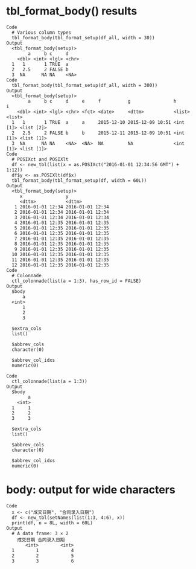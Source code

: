 # tbl_format_body() results

    Code
      # Various column types
      tbl_format_body(tbl_format_setup(df_all, width = 30))
    Output
      <tbl_format_body(setup)>
            a     b c     d    
        <dbl> <int> <lgl> <chr>
      1   1       1 TRUE  a    
      2   2.5     2 FALSE b    
      3  NA      NA NA    <NA> 
    Code
      tbl_format_body(tbl_format_setup(df_all, width = 300))
    Output
      <tbl_format_body(setup)>
            a     b c     d     e     f          g                h         i         
        <dbl> <int> <lgl> <chr> <fct> <date>     <dttm>           <list>    <list>    
      1   1       1 TRUE  a     a     2015-12-10 2015-12-09 10:51 <int [1]> <list [2]>
      2   2.5     2 FALSE b     b     2015-12-11 2015-12-09 10:51 <int [1]> <list [1]>
      3  NA      NA NA    <NA>  <NA>  NA         NA               <int [1]> <list [1]>
    Code
      # POSIXct and POSIXlt
      df <- new_tbl(list(x = as.POSIXct("2016-01-01 12:34:56 GMT") + 1:12))
      df$y <- as.POSIXlt(df$x)
      tbl_format_body(tbl_format_setup(df, width = 60L))
    Output
      <tbl_format_body(setup)>
         x                y               
         <dttm>           <dttm>          
       1 2016-01-01 12:34 2016-01-01 12:34
       2 2016-01-01 12:34 2016-01-01 12:34
       3 2016-01-01 12:34 2016-01-01 12:34
       4 2016-01-01 12:35 2016-01-01 12:35
       5 2016-01-01 12:35 2016-01-01 12:35
       6 2016-01-01 12:35 2016-01-01 12:35
       7 2016-01-01 12:35 2016-01-01 12:35
       8 2016-01-01 12:35 2016-01-01 12:35
       9 2016-01-01 12:35 2016-01-01 12:35
      10 2016-01-01 12:35 2016-01-01 12:35
      11 2016-01-01 12:35 2016-01-01 12:35
      12 2016-01-01 12:35 2016-01-01 12:35
    Code
      # Colonnade
      ctl_colonnade(list(a = 1:3), has_row_id = FALSE)
    Output
      $body
          a
      <int>
          1
          2
          3
      
      $extra_cols
      list()
      
      $abbrev_cols
      character(0)
      
      $abbrev_col_idxs
      numeric(0)
      
    Code
      ctl_colonnade(list(a = 1:3))
    Output
      $body
            a
        <int>
      1     1
      2     2
      3     3
      
      $extra_cols
      list()
      
      $abbrev_cols
      character(0)
      
      $abbrev_col_idxs
      numeric(0)
      

# body: output for wide characters

    Code
      x <- c("成交日期", "合同录入日期")
      df <- new_tbl(setNames(list(1:3, 4:6), x))
      print(df, n = 8L, width = 60L)
    Output
      # A data frame: 3 × 2
        成交日期 合同录入日期
           <int>        <int>
      1        1            4
      2        2            5
      3        3            6

